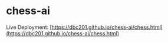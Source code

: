 # chess-ai

Live Deployment: [https://dbc201.github.io/chess-ai/chess.html](https://dbc201.github.io/chess-ai/chess.html)
